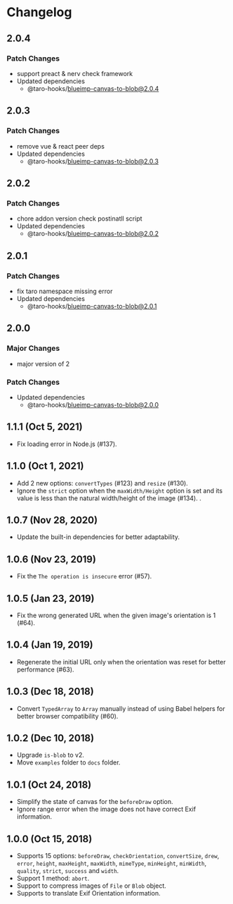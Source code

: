 # Changelog

## 2.0.4

### Patch Changes

- support preact & nerv check framework
- Updated dependencies
  - @taro-hooks/blueimp-canvas-to-blob@2.0.4

## 2.0.3

### Patch Changes

- remove vue & react peer deps
- Updated dependencies
  - @taro-hooks/blueimp-canvas-to-blob@2.0.3

## 2.0.2

### Patch Changes

- chore addon version check postinatll script
- Updated dependencies
  - @taro-hooks/blueimp-canvas-to-blob@2.0.2

## 2.0.1

### Patch Changes

- fix taro namespace missing error
- Updated dependencies
  - @taro-hooks/blueimp-canvas-to-blob@2.0.1

## 2.0.0

### Major Changes

- major version of 2

### Patch Changes

- Updated dependencies
  - @taro-hooks/blueimp-canvas-to-blob@2.0.0

## 1.1.1 (Oct 5, 2021)

- Fix loading error in Node.js (#137).

## 1.1.0 (Oct 1, 2021)

- Add 2 new options: `convertTypes` (#123) and `resize` (#130).
- Ignore the `strict` option when the `maxWidth/Height` option is set and its value is less than the natural width/height of the image (#134).
  .

## 1.0.7 (Nov 28, 2020)

- Update the built-in dependencies for better adaptability.

## 1.0.6 (Nov 23, 2019)

- Fix the `The operation is insecure` error (#57).

## 1.0.5 (Jan 23, 2019)

- Fix the wrong generated URL when the given image's orientation is 1 (#64).

## 1.0.4 (Jan 19, 2019)

- Regenerate the initial URL only when the orientation was reset for better performance (#63).

## 1.0.3 (Dec 18, 2018)

- Convert `TypedArray` to `Array` manually instead of using Babel helpers for better browser compatibility (#60).

## 1.0.2 (Dec 10, 2018)

- Upgrade `is-blob` to v2.
- Move `examples` folder to `docs` folder.

## 1.0.1 (Oct 24, 2018)

- Simplify the state of canvas for the `beforeDraw` option.
- Ignore range error when the image does not have correct Exif information.

## 1.0.0 (Oct 15, 2018)

- Supports 15 options: `beforeDraw`, `checkOrientation`, `convertSize`, `drew`, `error`, `height`, `maxHeight`, `maxWidth`, `mimeType`, `minHeight`, `minWidth`, `quality`, `strict`, `success` and `width`.
- Support 1 method: `abort`.
- Support to compress images of `File` or `Blob` object.
- Supports to translate Exif Orientation information.
